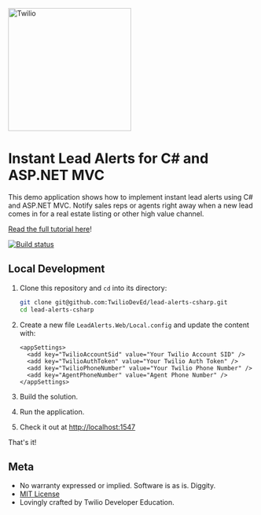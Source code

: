 <a href="https://www.twilio.com">
  <img src="https://static0.twilio.com/marketing/bundles/marketing/img/logos/wordmark-red.svg" alt="Twilio" width="250" />
</a>

# Instant Lead Alerts for C# and ASP.NET MVC

This demo application shows how to implement instant lead alerts using C# and ASP.NET MVC. Notify sales reps or agents right away when a new lead comes in for a real estate listing or other high value channel.

[Read the full tutorial here](https://www.twilio.com/docs/tutorials/walkthrough/lead-alerts/csharp/mvc)!

[![Build status](https://ci.appveyor.com/api/projects/status/7b6v4xetbn0uy6yc/branch/master?svg=true)](https://ci.appveyor.com/project/TwilioDevEd/lead-alerts-csharp/branch/master)

## Local Development

1. Clone this repository and `cd` into its directory:
   ```bash
   git clone git@github.com:TwilioDevEd/lead-alerts-csharp.git
   cd lead-alerts-csharp
   ```

1. Create a new file `LeadAlerts.Web/Local.config` and update the content with:
   ```
   <appSettings>
     <add key="TwilioAccountSid" value="Your Twilio Account SID" />
     <add key="TwilioAuthToken" value="Your Twilio Auth Token" />
     <add key="TwilioPhoneNumber" value="Your Twilio Phone Number" />
     <add key="AgentPhoneNumber" value="Agent Phone Number" />
   </appSettings>
   ```

1. Build the solution.

1. Run the application.

1. Check it out at [http://localhost:1547](http://localhost:1547)

That's it!

## Meta

* No warranty expressed or implied. Software is as is. Diggity.
* [MIT License](http://www.opensource.org/licenses/mit-license.html)
* Lovingly crafted by Twilio Developer Education.
